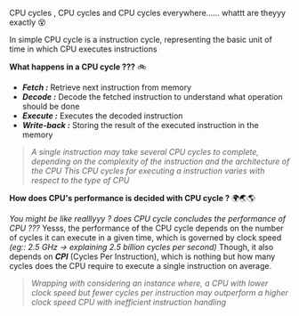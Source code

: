 CPU cycles , CPU cycles and CPU cycles everywhere...... whattt are theyyy exactly 😵

In simple CPU cycle is a instruction cycle, representing the basic unit of time in which CPU executes instructions

**What happens in a CPU cycle ???** 🚲
- ***Fetch :*** Retrieve next instruction from memory
- ***Decode :*** Decode the fetched instruction to understand what operation should be done
- ***Execute :***  Executes the decoded instruction
- ***Write-back :***  Storing the result of the executed instruction in the memory

> *A single instruction may take several CPU cycles to complete, depending on the complexity of the instruction and the architecture of the CPU*
> *This CPU cycles for executing a instruction varies with respect to the type of CPU*

**How does CPU's performance is decided with CPU cycle ?** 🌍🌏🌎

*You might be like realllyyy ? does CPU cycle concludes the performance of CPU ???*
Yesss, the performance of the CPU cycle depends on the number of cycles it can execute in a given time, which is governed by clock speed *(eg:: 2.5 GHz -> explaining 2.5 billion cycles per 
second)*
Though, it also depends on ***CPI*** (Cycles Per Instruction), which is nothing but how many cycles does the CPU require to execute a single instruction on average.

> *Wrapping with considering an instance where, a CPU with lower clock speed but fewer cycles per instruction may outperform a higher clock speed CPU with inefficient instruction handling*







